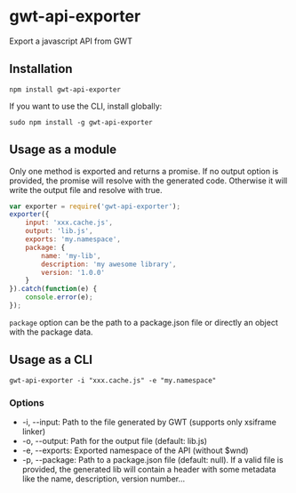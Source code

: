 # gwt-api-exporter

Export a javascript API from GWT

## Installation

`npm install gwt-api-exporter`

If you want to use the CLI, install globally:

`sudo npm install -g gwt-api-exporter`

## Usage as a module

Only one method is exported and returns a promise.
If no output option is provided, the promise will resolve with the generated code. Otherwise it will write the output
file and resolve with true.

```js
var exporter = require('gwt-api-exporter');
exporter({
    input: 'xxx.cache.js',
    output: 'lib.js',
    exports: 'my.namespace',
    package: {
        name: 'my-lib',
        description: 'my awesome library',
        version: '1.0.0'
    }
}).catch(function(e) {
    console.error(e);
});
```

`package` option can be the path to a package.json file or directly an object with the package data.

## Usage as a CLI

`gwt-api-exporter -i "xxx.cache.js" -e "my.namespace"`

### Options

 * -i, --input:    Path to the file generated by GWT (supports only xsiframe linker)
 * -o, --output:   Path for the output file (default: lib.js)
 * -e, --exports:  Exported namespace of the API (without $wnd)
 * -p, --package:  Path to a package.json file (default: null). If a valid file is provided, the generated lib will contain a header with some metadata like the name, description, version number...
